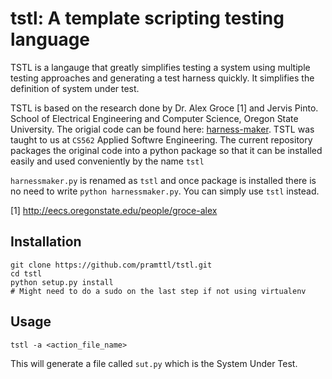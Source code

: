 tstl: A template scripting testing language
===========================================

TSTL is a langauge that greatly simplifies testing a system using multiple testing approaches and generating a test harness quickly.
It simplifies the definition of system under test.

TSTL is based on the research done by Dr. Alex Groce [1] and Jervis Pinto. School of Electrical Engineering and Computer Science, Oregon State University. The origial code can be found here: [harness-maker](https://code.google.com/p/harness-maker/). TSTL was taught to us at `CS562` Applied Softwre Engineering.
The current repository packages the original code into a python package so that it can be installed easily and used conveniently by the name `tstl`

`harnessmaker.py` is renamed as `tstl` and once package is installed there is no need to write `python harnessmaker.py`.
You can simply use `tstl` instead.


[1] http://eecs.oregonstate.edu/people/groce-alex

Installation
------------


    git clone https://github.com/pramttl/tstl.git
    cd tstl
    python setup.py install
    # Might need to do a sudo on the last step if not using virtualenv


Usage
-----

    tstl -a <action_file_name>

This will generate a file called `sut.py` which is the System Under Test.
